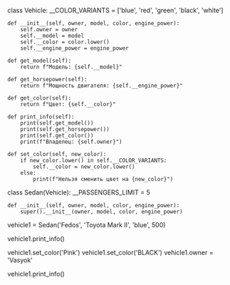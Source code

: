 class Vehicle:
    __COLOR_VARIANTS = ['blue', 'red', 'green', 'black', 'white']

    def __init__(self, owner, model, color, engine_power):
        self.owner = owner
        self.__model = model
        self.__color = color.lower()
        self.__engine_power = engine_power

    def get_model(self):
        return f"Модель: {self.__model}"

    def get_horsepower(self):
        return f"Мощность двигателя: {self.__engine_power}"

    def get_color(self):
        return f"Цвет: {self.__color}"

    def print_info(self):
        print(self.get_model())
        print(self.get_horsepower())
        print(self.get_color())
        print(f"Владелец: {self.owner}")

    def set_color(self, new_color):
        if new_color.lower() in self.__COLOR_VARIANTS:
            self.__color = new_color.lower()
        else:
            print(f"Нельзя сменить цвет на {new_color}")


class Sedan(Vehicle):
    __PASSENGERS_LIMIT = 5

    def __init__(self, owner, model, color, engine_power):
        super().__init__(owner, model, color, engine_power)


vehicle1 = Sedan('Fedos', 'Toyota Mark II', 'blue', 500)

vehicle1.print_info()

vehicle1.set_color('Pink')
vehicle1.set_color('BLACK')
vehicle1.owner = 'Vasyok'

vehicle1.print_info()
